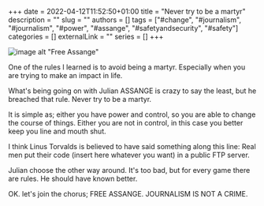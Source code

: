+++ 
date = 2022-04-12T11:52:50+01:00
title = "Never try to be a martyr"
description = ""
slug = ""
authors = []
tags = ["#change", "#journalism", "#journalism", "#power", "#assange", "#safetyandsecurity", "#safety"]
categories = []
externalLink = ""
series = []
+++

![image alt "Free Assange"](/images/free-assange.jpeg)

One of the rules I learned is to avoid being a martyr. Especially when you are trying to make an impact in life.

What's being going on with Julian ASSANGE is crazy to say the least, but he breached that rule. Never try to be a martyr.

It is simple as; either you have power and control, so you are able to change the course of things. Either you are not in control, in this case you better keep you line and mouth shut.

I think Linus Torvalds is believed to have said something along this line: Real men put their code (insert here whatever you want) in a public FTP server.

Julian choose the other way around.
It's too bad, but for every game there are rules.
He should have known better.

OK. let's join the chorus; FREE ASSANGE.
JOURNALISM IS NOT A CRIME.
